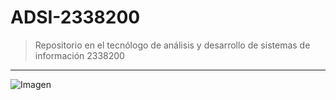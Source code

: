 # ADSI-2338200
> Repositorio en el tecnólogo de análisis y desarrollo de sistemas de información 2338200
--- 
![Imagen](https://i.pinimg.com/originals/15/e7/e3/15e7e300166c962d3b8a22f60b5cac9e.gif)
